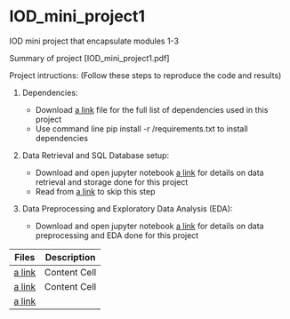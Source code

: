 # IOD_mini_project1
IOD mini project that encapsulate modules 1-3

Summary of project [IOD_mini_project1.pdf]

Project intructions: (Follow these steps to reproduce the code and results)

1. Dependencies:
   - Download [a link](requirements.txt) file for the full list of dependencies used in this project
   - Use command line pip install -r <downloadpath>/requirements.txt to install dependencies

2. Data Retrieval and SQL Database setup:
   - Download and open jupyter notebook [a link](Data_retrieval.ipynb) for details on data retrieval and storage done for this project
   - Read from [a link](preprocess_db.sqlite) to skip this step
   
3. Data Preprocessing and Exploratory Data Analysis (EDA):
   - Download and open jupyter notebook [a link](Data_preprocessing_EDA.ipynb) for details on data preprocessing and EDA done for this project

| Files         | Description   |
| ------------- | ------------- |
| [a link](IOD_mini_project1.pdf) | Content Cell  |
| [a link](IOD_mini_project1.pdf)  | Content Cell  |
| [a link](IOD_mini_project1.pdf) ||
